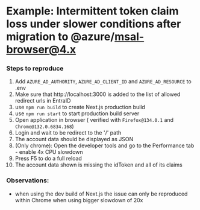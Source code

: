 
# Example: Intermittent token claim loss under slower conditions after migration to @azure/msal-browser@4.x


### Steps to reproduce

1. Add `AZURE_AD_AUTHORITY`, `AZURE_AD_CLIENT_ID` and `AZURE_AD_RESOURCE` to .env
2. Make sure that http://localhost:3000 is added to the list of allowed redirect urls in EntraID
3. use `npm run build` to create Next.js production build
4. use `npm run start` to start production build server
5. Open application in browser ( verified with `Firefox@134.0.1` and `Chrome@132.0.6834.168`)
6. Login and wait to be redirect to the '/' path 
7. The account data should be displayed as JSON
8. (Only chrome): Open the developer tools and go to the Performance tab - enable 4x CPU slowdown 
9. Press F5 to do a full reload
10. The account data shown is missing the idToken and all of its claims


### Observations:

- when using the dev build of Next.js the issue can only be reproduced within Chrome when using bigger slowdown of 20x